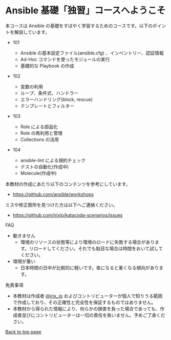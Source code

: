 
# Ansible 基礎「独習」コースへようこそ

本コースは Ansible の基礎をすばやく学習するためのコースです。以下のポイントを解説しています。

- 101
  - Ansible の基本設定ファイル(ansible.cfg) 、インベントリー、認証情報
  - Ad-Hoc コマンドを使ったモジュールの実行
  - 基礎的な Playbook の作成

- 102
  - 変数の利用
  - ループ、条件式、ハンドラー
  - エラーハンドリング(block, rescue)
  - テンプレートとフィルター

- 103
  - Role による部品化
  - Role の再利用と管理
  - Collections の活用

- 104
  - ansible-lint による規約チェック
  - テストの自動化(作成中)
  - Molecule(作成中)

本教材の作成にあたり以下のコンテンツを参考にしています。
- https://github.com/ansible/workshops

ミスや修正箇所を見つけた方は以下へご連絡ください。
- https://github.com/irixjp/katacoda-scenarios/issues

FAQ
- 動きません
  - 環境のリソースの状態等により環境のロードに失敗する場合があります。リロードしてください。それでも駄目な場合は時間をおいて試してください。
- 環境が重い
  - 日本時間の日中が比較的に軽いです。夜になると重くなる傾向があります。

免責事項
- 本教材は作成者 [@irix_jp](https://twitter.com/irix_jp) およびコントリビューターが個人で知りうる範囲で作成しており、その正確性と完全性を保証するものではありません。
- 本教材から得られた情報により、何らかの損害を負った場合であっても、作成者並びにコントリビューターは一切の責任を負いません。予めご了承ください。

[Back to top page](https://www.katacoda.com/irixjp)

